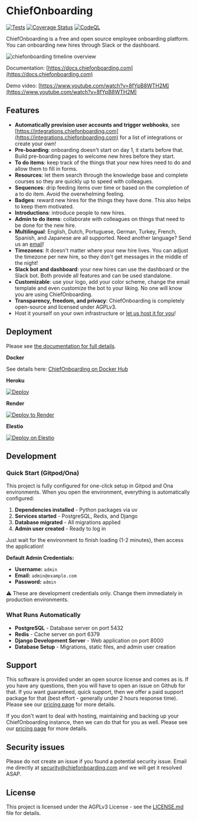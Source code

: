 # ChiefOnboarding

[![Tests](https://github.com/chiefonboarding/ChiefOnboarding/actions/workflows/tests.yml/badge.svg)](https://github.com/chiefonboarding/ChiefOnboarding/actions/workflows/tests.yml)
[![Coverage Status](https://coveralls.io/repos/github/chiefonboarding/ChiefOnboarding/badge.svg?branch=master)](https://coveralls.io/github/chiefonboarding/ChiefOnboarding?branch=master)
[![CodeQL](https://github.com/chiefonboarding/ChiefOnboarding/actions/workflows/codeql-analysis.yml/badge.svg)](https://github.com/chiefonboarding/ChiefOnboarding/actions/workflows/codeql-analysis.yml)

ChiefOnboarding is a free and open source employee onboarding platform. You can onboarding new hires through Slack or the dashboard. 

![chiefonboarding timeline overview](docs/static/timeline-overview.png)

Documentation: [https://docs.chiefonboarding.com](https://docs.chiefonboarding.com)

Demo video: [https://www.youtube.com/watch?v=8fYpB8WTH2M](https://www.youtube.com/watch?v=8fYpB8WTH2M)

## Features
- **Automatically provision user accounts and trigger webhooks**, see [https://integrations.chiefonboarding.com](https://integrations.chiefonboarding.com) for a list of integrations or create your own!
- **Pre-boarding**: onboarding doesn't start on day 1, it starts before that. Build pre-boarding pages to welcome new hires before they start.
- **To do items**: keep track of the things that your new hires need to do and allow them to fill in forms.
- **Resources**: let them search through the knowledge base and complete courses so they are quickly up to speed with colleagues.
- **Sequences**: drip feeding items over time or based on the completion of a to do item. Avoid the overwhelming feeling.  
- **Badges**: reward new hires for the things they have done. This also helps to keep them motivated.
- **Introductions**: introduce people to new hires.
- **Admin to do items**: collaborate with colleagues on things that need to be done for the new hire.
- **Multilingual**: English, Dutch, Portuguese, German, Turkey, French, Spanish, and Japanese are all supported. Need another language? Send us an [email](mailto:hell@chiefonboarding.com)!
- **Timezones**: It doesn't matter where your new hire lives. You can adjust the timezone per new hire, so they don't get messages in the middle of the night!
- **Slack bot and dashboard**: your new hires can use the dashboard or the Slack bot. Both provide all features and can be used standalone.
- **Customizable**: use your logo, add your color scheme, change the email template and even customize the bot to your liking. No one will know you are using ChiefOnboarding.
- **Transparency, freedom, and privacy**: ChiefOnboarding is completely open-source and licensed under AGPLv3.
- Host it yourself on your own infrastructure or [let us host it for you](https://chiefonboarding.com/pricing)!

## Deployment
Please see [the documentation for full details](https://docs.chiefonboarding.com).

**Docker**

See details here: [ChiefOnboarding on Docker Hub](https://hub.docker.com/r/chiefonboarding/chiefonboarding)

**Heroku**

[![Deploy](https://www.herokucdn.com/deploy/button.svg)](https://heroku.com/deploy?template=https://github.com/chiefonboarding/ChiefOnboarding)

**Render**

[![Deploy to Render](https://render.com/images/deploy-to-render-button.svg)](https://render.com/deploy?repo=https://github.com/chiefonboarding/chiefonboarding)

**Elestio**

[![Deploy on Elestio](https://elest.io/images/logos/deploy-to-elestio-btn.png)](https://elest.io/open-source/chiefonboarding)

## Development

### Quick Start (Gitpod/Ona)

This project is fully configured for one-click setup in Gitpod and Ona environments. When you open the environment, everything is automatically configured:

1. **Dependencies installed** - Python packages via uv
2. **Services started** - PostgreSQL, Redis, and Django
3. **Database migrated** - All migrations applied
4. **Admin user created** - Ready to log in

Just wait for the environment to finish loading (1-2 minutes), then access the application!

**Default Admin Credentials:**
- **Username:** `admin`
- **Email:** `admin@example.com`
- **Password:** `admin`

⚠️ These are development credentials only. Change them immediately in production environments.

### What Runs Automatically

- **PostgreSQL** - Database server on port 5432
- **Redis** - Cache server on port 6379
- **Django Development Server** - Web application on port 8000
- **Database Setup** - Migrations, static files, and admin user creation

## Support
This software is provided under an open source license and comes as is. If you have any questions, then you will have to open an issue on Github for that. If you want guaranteed, quick support, then we offer a paid support package for that (best effort - generally under 2 hours response time). Please see our [pricing page](https://chiefonboarding.com/pricing) for more details. 

If you don't want to deal with hosting, maintaining and backing up your ChiefOnboarding instance, then we can do that for you as well. Please see our [pricing page](https://chiefonboarding.com/pricing) for more details.

## Security issues
Please do not create an issue if you found a potential security issue. Email me directly at security@chiefonboarding.com and we will get it resolved ASAP.

## License
This project is licensed under the AGPLv3 License - see the [LICENSE.md](LICENSE.md) file for details.
